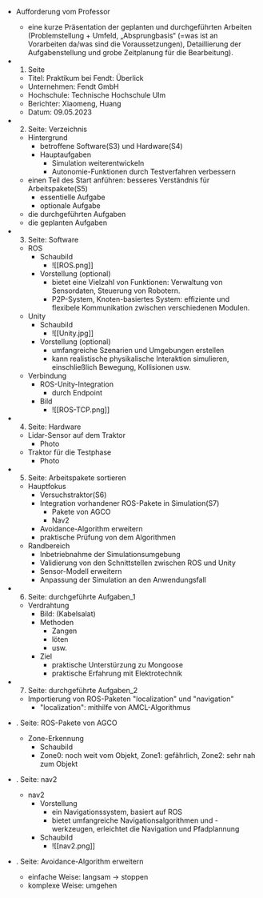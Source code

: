 - Aufforderung vom Professor
	- eine kurze Präsentation der geplanten und durchgeführten Arbeiten (Problemstellung + Umfeld, „Absprungbasis“ (=was ist an Vorarbeiten da/was sind die Voraussetzungen), Detaillierung der Aufgabenstellung und grobe Zeitplanung für die Bearbeitung).

- 1. Seite 
	- Titel: Praktikum bei Fendt: Überlick 
	- Unternehmen: Fendt GmbH
	- Hochschule: Technische Hochschule Ulm
	- Berichter: Xiaomeng, Huang
	- Datum: 09.05.2023
- 2. Seite: Verzeichnis 
	- Hintergrund
		- betroffene Software(S3) und Hardware(S4)
		- Hauptaufgaben 
			- Simulation weiterentwickeln
			- Autonomie-Funktionen durch Testverfahren verbessern
	- einen Teil des Start anführen: besseres Verständnis für Arbeitspakete(S5) 
		- essentielle Aufgabe 
		- optionale Aufgabe 
	- die durchgeführten Aufgaben 
	- die geplanten Aufgaben 



- 3. Seite: Software 
	- ROS
		- Schaubild 
			- ![[ROS.png]] 
		- Vorstellung (optional)
			- bietet eine Vielzahl von Funktionen: Verwaltung von Sensordaten, Steuerung von Robotern. 
			- P2P-System, Knoten-basiertes System: effiziente und flexibele Kommunikation zwischen verschiedenen Modulen.
	- Unity 
		- Schaubild 
			- ![[Unity.jpg]]
		- Vorstellung (optional)
			- umfangreiche Szenarien und Umgebungen erstellen
			- kann realistische physikalische Interaktion simulieren, einschließlich Bewegung, Kollisionen usw. 
	- Verbindung 
		- ROS-Unity-Integration
			- durch Endpoint
		- Bild 
			- ![[ROS-TCP.png]]
- 4. Seite: Hardware 
	- Lidar-Sensor auf dem Traktor 
		- Photo 
	- Traktor für die Testphase 
		- Photo 
- 5. Seite: Arbeitspakete sortieren 
	- Hauptfokus 
		- Versuchstraktor(S6) 
		- Integration vorhandener ROS-Pakete in Simulation(S7) 
			- Pakete von AGCO 
			- Nav2
		- Avoidance-Algorithm erweitern 
		- praktische Prüfung von dem Algorithmen
	- Randbereich 
		- Inbetriebnahme der Simulationsumgebung
		- Validierung von den Schnittstellen zwischen ROS und Unity 
		- Sensor-Modell erweitern 
		- Anpassung der Simulation an den Anwendungsfall 

- 6. Seite: durchgeführte Aufgaben_1 
	- Verdrahtung 
		- Bild: (Kabelsalat) 
		- Methoden 
			- Zangen 
			- löten 
			- usw. 
		- Ziel 
			- praktische Unterstürzung zu Mongoose 
			- praktische Erfahrung mit Elektrotechnik 
- 7. Seite: durchgeführte Aufgaben_2 
	- Importierung von ROS-Paketen "localization" und "navigation"
		- "localization": mithilfe von AMCL-Algorithmus 





- . Seite: ROS-Pakete von AGCO
	- Zone-Erkennung 
		- Schaubild
		- Zone0: noch weit vom Objekt, Zone1: gefährlich, Zone2: sehr nah zum Objekt
- . Seite: nav2
	- nav2 
		- Vorstellung
			- ein Navigationssystem, basiert auf ROS
			- bietet umfangreiche Navigationsalgorithmen und -werkzeugen, erleichtet die Navigation und Pfadplannung
		- Schaubild
			- ![[nav2.png]]
- . Seite: Avoidance-Algorithm erweitern
	- einfache Weise: langsam -> stoppen 
	- komplexe Weise: umgehen 